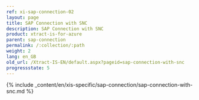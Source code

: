 ```yaml
---
ref: xi-sap-connection-02
layout: page
title: SAP Connection with SNC
description: SAP Connection with SNC
product: xtract-is-for-azure
parent: sap-connection
permalink: /:collection/:path
weight: 2
lang: en_GB
old_url: /Xtract-IS-EN/default.aspx?pageid=sap-connection-with-snc
progressstate: 5
---
```

{% include _content/en/xis-specific/sap-connection/sap-connection-with-snc.md %}
